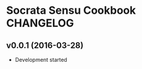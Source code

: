 Socrata Sensu Cookbook CHANGELOG
================================

v0.0.1 (2016-03-28)
-------------------
- Development started
